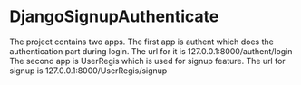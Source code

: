 # DjangoSignupAuthenticate
The project contains two apps.
The first app is authent which does the authentication part during login. The url for it is 127.0.0.1:8000/authent/login
The second app is UserRegis which is used for signup feature. The url for signup is 127.0.0.1:8000/UserRegis/signup
